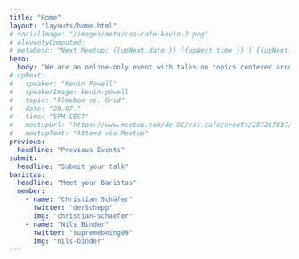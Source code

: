 ```yaml
---
title: "Home"
layout: "layouts/home.html"
# socialImage: "/images/meta/css-cafe-kevin-2.png"
# eleventyComputed:
# metaDesc: "Next Meetup: {{upNext.date }} {{upNext.time }} | {{upNext.topic}} by {{upNext.speaker}}"
hero:
  body: "We are an online-only event with talks on topics centered around CSS."
# upNext:
#   speaker: "Kevin Powell"
#   speakerImage: kevin-powell
#   topic: "Flexbox vs. Grid"
#   date: "28.07."
#   time: "5PM CEST"
#   meetupUrl: "https://www.meetup.com/de-DE/css-cafe/events/287267837/"
#   meetupText: "Attend via Meetup"
previous:
  headline: "Previous Events"
submit:
  headline: "Submit your talk"
baristas:
  headline: "Meet your Baristas"
  member:
    - name: "Christian Schäfer"
      twitter: "derSchepp"
      img: "christian-schaefer"
    - name: "Nils Binder"
      twitter: "supremebeing09"
      img: "nils-binder"
---
```

